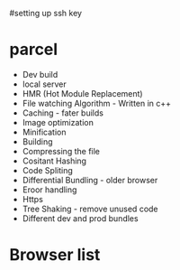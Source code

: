 #setting up ssh key

# parcel

- Dev build
- local server
- HMR (Hot Module Replacement)
- File watching Algorithm - Written in c++
- Caching - fater builds
- Image optimization
- Minification
- Building
- Compressing the file
- Cositant Hashing
- Code Spliting
- Differential Bundling - older browser
- Eroor handling
- Https
- Tree Shaking - remove unused code
- Different dev and prod bundles

# Browser list
